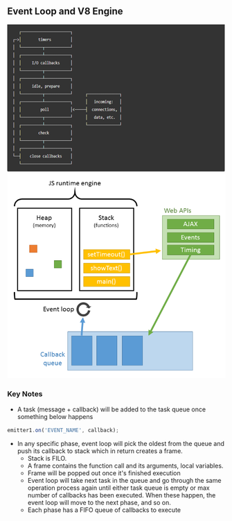 ## Event Loop and V8 Engine

![](./event_loop_phases.png)
![](./v8_engine.png)

### Key Notes
* A task (message + callback) will be added to the task queue once something below happens
```js
emitter1.on('EVENT_NAME', callback);
```
* In any specific phase, event loop will pick the oldest from the queue and push its callback to stack which in return creates a frame.
  * Stack is FILO.
  * A frame contains the function call and its arguments, local variables.
  * Frame will be popped out once it's finished execution
  * Event loop will take next task in the queue and go through the same operation process again until either task queue is empty or max   number of callbacks has been executed. When these happen, the event loop will move to the next phase, and so on.
  * Each phase has a FIFO queue of callbacks to execute  
